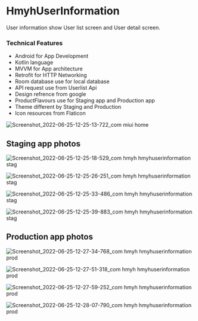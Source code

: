 # HmyhUserInformation
User information show User list screen and User detail screen.

### Technical Features

* Android for App Development
* Kotlin language
* MVVM for App architecture
* Retrofit for HTTP Networking
* Room database use for local database
* API request use from Userlist Api
* Design refrence from google
* ProductFlavours use for Staging app and Production app
* Theme different by Staging and Production
* Icon resources from Flaticon


![Screenshot_2022-06-25-12-25-13-722_com miui home](https://user-images.githubusercontent.com/53394999/175760771-b86621ab-af20-45bc-8418-cb69ccd6208b.jpg)


## Staging app photos

![Screenshot_2022-06-25-12-25-18-529_com hmyh hmyhuserinformation stag](https://user-images.githubusercontent.com/53394999/175760779-bdb5cb15-fab5-45ce-9e71-085f0d913968.jpg)

![Screenshot_2022-06-25-12-25-26-251_com hmyh hmyhuserinformation stag](https://user-images.githubusercontent.com/53394999/175760789-6bb58d1c-fe82-41df-88b3-31ba23f838cc.jpg)

![Screenshot_2022-06-25-12-25-33-486_com hmyh hmyhuserinformation stag](https://user-images.githubusercontent.com/53394999/175760792-8d13fd84-0331-4194-b5ef-066b3dd6dff4.jpg)

![Screenshot_2022-06-25-12-25-39-883_com hmyh hmyhuserinformation stag](https://user-images.githubusercontent.com/53394999/175760794-58a00208-4e72-49e2-b1e7-163d88dc10f0.jpg)


## Production app photos

![Screenshot_2022-06-25-12-27-34-768_com hmyh hmyhuserinformation prod](https://user-images.githubusercontent.com/53394999/175760810-9baff15e-220b-4418-9a0c-85830738c9ec.jpg)

![Screenshot_2022-06-25-12-27-51-318_com hmyh hmyhuserinformation prod](https://user-images.githubusercontent.com/53394999/175760819-f1862646-15be-44a1-89ca-3a4095a031b0.jpg)

![Screenshot_2022-06-25-12-27-59-252_com hmyh hmyhuserinformation prod](https://user-images.githubusercontent.com/53394999/175760823-96bff539-c05a-4f11-b657-fa77cb242da4.jpg)

![Screenshot_2022-06-25-12-28-07-790_com hmyh hmyhuserinformation prod](https://user-images.githubusercontent.com/53394999/175760826-349012b6-a0f2-4f08-bd2c-bca1a91c0121.jpg)
